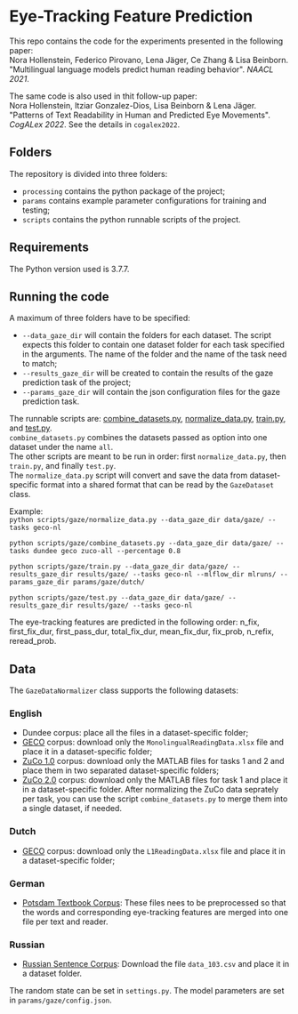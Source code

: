 # Eye-Tracking Feature Prediction
This repo contains the code for the experiments presented in the following paper:  
Nora Hollenstein, Federico Pirovano, Lena Jäger, Ce Zhang & Lisa Beinborn. "Multilingual language models predict human reading behavior". _NAACL 2021_.

The same code is also used in thit follow-up paper:  
Nora Hollenstein, Itziar Gonzalez-Dios, Lisa Beinborn & Lena Jäger. "Patterns of Text Readability in Human and Predicted Eye Movements". _CogALex 2022_.
See the details in `cogalex2022`.


## Folders
The repository is divided into three folders:  
* `processing` contains the python package of the project;
* `params` contains example parameter configurations for training and testing;
* `scripts` contains the python runnable scripts of the project.

## Requirements

The Python version used is 3.7.7.

## Running the code

A maximum of three folders have to be specified:
* `--data_gaze_dir` will contain the folders for each dataset. The script expects this folder to contain one dataset folder for each task specified in the arguments. The name of the folder and the name of the task need to match;
* `--results_gaze_dir` will be created to contain the results of the gaze prediction task of the project;
* `--params_gaze_dir` will contain the json configuration files for the gaze prediction task.

The runnable scripts are: [combine_datasets.py](https://github.com/DS3Lab/multilingual-gaze/blob/main/scripts/gaze/combine_datasets.py), [normalize_data.py](https://github.com/DS3Lab/multilingual-gaze/blob/main/scripts/gaze/normalize_data.py), [train.py](https://github.com/DS3Lab/multilingual-gaze/blob/main/scripts/gaze/train.py), and [test.py](https://github.com/DS3Lab/multilingual-gaze/blob/main/scripts/gaze/test.py).  
`combine_datasets.py` combines the datasets passed as option into one dataset under the name `all`.  
The other scripts are meant to be run in order: first `normalize_data.py`, then `train.py`, and finally `test.py`.  
The `normalize_data.py` script will convert and save the data from dataset-specific format into a shared format that can be read by the `GazeDataset` class.

Example:  
`python scripts/gaze/normalize_data.py --data_gaze_dir data/gaze/ --tasks geco-nl`

`python scripts/gaze/combine_datasets.py --data_gaze_dir data/gaze/ --tasks dundee geco zuco-all --percentage 0.8`

`python scripts/gaze/train.py --data_gaze_dir data/gaze/ --results_gaze_dir results/gaze/ --tasks geco-nl --mlflow_dir mlruns/ --params_gaze_dir params/gaze/dutch/`

`python scripts/gaze/test.py --data_gaze_dir data/gaze/ --results_gaze_dir results/gaze/ --tasks geco-nl`


The eye-tracking features are predicted in the following order: n_fix, first_fix_dur, first_pass_dur, total_fix_dur, mean_fix_dur, fix_prob, n_refix, reread_prob.

## Data
The `GazeDataNormalizer` class supports the following datasets:

### English
* Dundee corpus: place all the files in a dataset-specific folder;
* [GECO](http://expsy.ugent.be/downloads/geco/) corpus: download only the `MonolingualReadingData.xlsx` file and place it in a dataset-specific folder;
* [ZuCo 1.0](https://osf.io/q3zws/) corpus: download only the MATLAB files for tasks 1 and 2 and place them in two separated dataset-specific folders;
* [ZuCo 2.0](https://osf.io/2urht/) corpus: download only the MATLAB files for task 1 and place it in a dataset-specific folder. After normalizing the ZuCo data seprately per task, you can use the script `combine_datasets.py` to merge them into a single dataset, if needed.

### Dutch
* [GECO](http://expsy.ugent.be/downloads/geco/) corpus: download only the `L1ReadingData.xlsx` file and place it in a dataset-specific folder;

### German
* [Potsdam Textbook Corpus](https://osf.io/dn5hp/): These files nees to be preprocessed so that the words and corresponding eye-tracking features are merged into one file per text and reader.

### Russian
* [Russian Sentence Corpus](https://osf.io/x5q2r/): Download the file `data_103.csv` and place it in a dataset folder.

The random state can be set in `settings.py`.
The model parameters are set in `params/gaze/config.json`.

